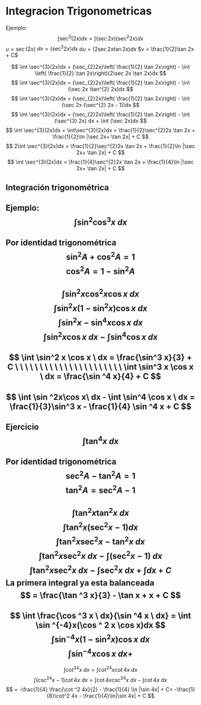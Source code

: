 # Integracion Trigonometricas

Ejemplo:
$$
\int \sec^{3}(2x)dx = \int (\sec 2x)(\sec^{2}2x)dx
$$$u = \sec(2x)$
$dv = (\sec^{2}2x)dx$
$du = (2\sec 2x \tan 2x) dx$
$v = \frac{1}{2}\tan 2x + C$

$$
\int \sec^{3}(2x)dx = (\sec_{2}2x)\left( \frac{1}{2} \tan 2x\right) - \int \left( \frac{1}{2} \tan 2x\right)(2\sec 2x \tan 2x)dx
$$
$$
\int \sec^{3}(2x)dx = (\sec_{2}2x)\left( \frac{1}{2} \tan 2x\right) - \int (\sec 2x \tan^{2} 2x)dx
$$
$$
\int \sec^{3}(2x)dx = (\sec_{2}2x)\left( \frac{1}{2} \tan 2x\right) - \int (\sec 2x (\sec^{2} 2x - 1))dx
$$
$$
\int \sec^{3}(2x)dx = (\sec_{2}2x)\left( \frac{1}{2} \tan 2x\right) - \int (\sec^{3} 2x) dx  + \int (\sec 2x)dx
$$
$$
\int \sec^{3}(2x)dx + \int\sec^{3}(2x)dx = \frac{1}{2}\sec^{2}2x \tan 2x + \frac{1}{2}\ln |\sec 2x+ \tan 2x| + C
$$
$$
2\int \sec^{3}(2x)dx = \frac{1}{2}\sec^{2}2x \tan 2x + \frac{1}{2}\ln |\sec 2x+ \tan 2x| + C 
$$
$$
\int \sec^{3}(2x)dx = \frac{1}{4}\sec^{2}2x \tan 2x + \frac{1}{4}\ln |\sec 2x+ \tan 2x| + C
$$
## Integración trigonométrica
Ejemplo:
$$\int \sin^2\cos^3x\ dx$$
---
Por identidad trigonométrica
$$\sin^2A + \cos^2A = 1$$
$$\cos^2 A= 1 - \sin^2 A$$
---
$$
\int \sin^2x \cos^2 x\cos x\ dx
$$
$$
\int \sin^2x(1-\sin^2x)\cos x\ dx
$$
$$
\int \sin^2x-\sin^4x \cos x\ dx
$$
$$\int \sin ^2x\cos x\ dx - \int \sin^4 \cos x \ dx$$
---
$$
\int \sin^2 x \cos x \ dx = \frac{\sin^3 x}{3} + C
\ \ \ \ \ \ \ \ \ \ \ \ \ \ \ \ \ \ \ \ \ \
\int \sin^3 x \cos x \ dx = \frac{\sin ^4 x}{4} + C
$$
---
$$
\int \sin ^2x\cos x\ dx - \int \sin^4 \cos x \ dx = \frac{1}{3}\sin^3 x - \frac{1}{4} \sin ^4 x + C
$$
---
Ejercicio
$$\int \tan ^4 x \ dx $$
---
Por identidad trigonométrica
$$\sec^2 A - \tan ^2 A= 1$$
$$
\tan^2A =  \sec^2A - 1
$$
---
$$
\int \tan ^2 x\tan ^2 x \ dx
$$
$$
\int \tan^2 x (\sec^2x - 1)dx
$$
$$
\int \tan^2 x \sec ^2 x - \tan^2x\ dx
$$
$$
\int \tan^2 x \sec ^2 x \ dx - \int (\sec^2x - 1) \ dx
$$
$$
\int \tan^2 x \sec ^2 x \ dx - \int \sec ^2 x \ dx + \int dx + C
$$
La primera integral ya esta balanceada
$$
= \frac{\tan ^3 x}{3} - \tan x + x + C
$$
---
$$
\int \frac{\cos ^3 x \ dx}{\sin ^4 x \ dx} = \int \sin ^{-4}x(\cos ^ 2 x \cos x)dx
$$
$$
\int \sin ^{-4}x(1-\sin^2x)\cos x\ dx
$$
$$
\int \sin ^{-4}x \cos x\ dx +
$$
---
$$
\int \cot ^34x\ dx = \int \cot^24x\cot 4x \ dx
$$
$$
\int (\csc^24x-1)\cot 4x \ dx = \int \cot 4x \csc^24x\ dx - \int \cot 4x \ dx
$$
$$
= -\frac{1}{4} \frac{\cot ^2 4x}{2} - \frac{1}{4} \ln |\sin 4x| + C= -\frac{1}{8}\cot^2 4x - \frac{1}{4}\ln|\sin 4x| + C
$$
